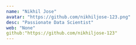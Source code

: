 ```yaml
---
name: "Nikhil Jose"
avatar: "https://github.com/nikhiljose-123.png"
desc: "Passionate Data Scientist"
web: "None"
github:"https://github.com/nikhiljose-123"
---
```


